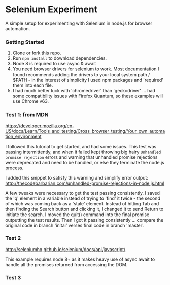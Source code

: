 # Selenium Experiment

A simple setup for experimenting with Selenium in node.js for browser automation.


### Getting Started

1. Clone or fork this repo.
2. Run `npm install` to download dependencies.
3. Node 8 is required to use async & await
4. You need browser drivers for selenium to work. Most documentation I found recommends adding the drivers to your local system path / $PATH - in the interest of simplicity I used npm packages and 'required' them into each file.
5. I had much better luck with 'chromedriver' than 'geckodriver' ... had some compatibility issues with Firefox Quantum, so these examples will use Chrome v63.


### Test 1: from MDN
https://developer.mozilla.org/en-US/docs/Learn/Tools_and_testing/Cross_browser_testing/Your_own_automation_environment

I followed this tutorial to get started, and had some issues.  This test was passing intermittently, and when it failed kept throwing big hairy `Unhandled promise rejection` errors and warning that unhandled promise rejections were deprecated and need to be handled, or else they terminate the node.js process.

I added this snippet to satisfy this warning and simplify error output: http://thecodebarbarian.com/unhandled-promise-rejections-in-node.js.html

A few tweaks were necessary to get the test passing consistently.  I saved the 'q' element in a variable instead of trying to 'find' it twice - the second of which was coming back as a 'stale' element. Instead of hitting Tab and then finding the Search button and clicking it, I changed it to send Return to initiate the search. I moved the quit() command into the final promise outputting the test results. Then I got it passing consistently ... compare the original code in branch 'inital' verses final code in branch 'master'.

### Test 2
http://seleniumhq.github.io/selenium/docs/api/javascript/

This example requires node 8+ as it makes heavy use of async await to handle all the promises returned from accessing the DOM.

### Test 3